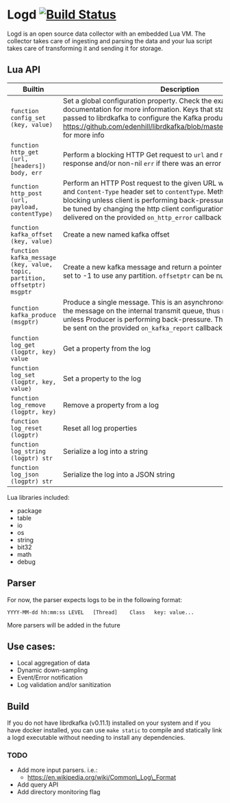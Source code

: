 # Logd [![Build Status](https://travis-ci.org/ernestrc/logd.svg)](https://travis-ci.org/ernestrc/logd)
Logd is an open source data collector with an embedded Lua VM. The collector takes care of ingesting and parsing the data and your lua script takes care of transforming it and sending it for storage.

## Lua API
| Builtin | Description |
| --- | --- |
| `function config_set (key, value)` | Set a global configuration property. Check the examples and the Go documentation for more information. Keys that start with `kafka.` will be passed to librdkafka to configure the Kafka producer. Check https://github.com/edenhill/librdkafka/blob/master/CONFIGURATION.md for more info |
| `function http_get (url, [headers]) body, err` | Perform a blocking HTTP Get request to `url` and return the `body` of the response and/or non-nil `err` if there was an error |
| `function http_post  (url, payload, contentType)` | Perform an HTTP Post request to the given URL with the given `payload` and `Content-Type` header set to `contentType`. Method call is non-blocking unless client is performing back-pressure. Back-pressure can be tuned by changing the http client configuration. Errors will be delivered on the provided `on_http_error` callback if specified |
| `function kafka_offset (key, value)` | Create a new named kafka offset |
| `function kafka_message (key, value, topic, partition, offsetptr) msgptr` | Create a new kafka message and return a pointer to it. `partition` can be set to -1 to use any partition. `offsetptr` can be null |
| `function kafka_produce  (msgptr)` |  Produce a single message. This is an asynchronous call that enqueues the message on the internal transmit queue, thus returning immediately unless Producer is performing back-pressure. The delivery report will be sent on the provided `on_kafka_report` callback if specified |
| `function log_get (logptr, key) value` | Get a property from the log |
| `function log_set (logptr, key, value)` | Set a property to the log |
| `function log_remove (logptr, key)` | Remove a property from a log |
| `function log_reset (logptr)` | Reset all log properties |
| `function log_string  (logptr) str` | Serialize a log into a string |
| `function log_json (logptr) str` | Serialize the log into a JSON string |

Lua libraries included:
- package
- table
- io
- os
- string
- bit32
- math
- debug

## Parser
For now, the parser expects logs to be in the following format:
```
YYYY-MM-dd hh:mm:ss	LEVEL	[Thread]	Class	key: value...
```
More parsers will be added in the future

## Use cases:
- Local aggregation of data
- Dynamic down-sampling
- Event/Error notification
- Log validation and/or sanitization

## Build
If you do not have librdkafka (v0.11.1) installed on your system and if you have docker installed, you can use `make static` to compile and statically link a logd executable without needing to install any dependencies.

### TODO
- Add more input parsers. i.e.:
	- https://en.wikipedia.org/wiki/Common\_Log\_Format
- Add query API
- Add directory monitoring flag
